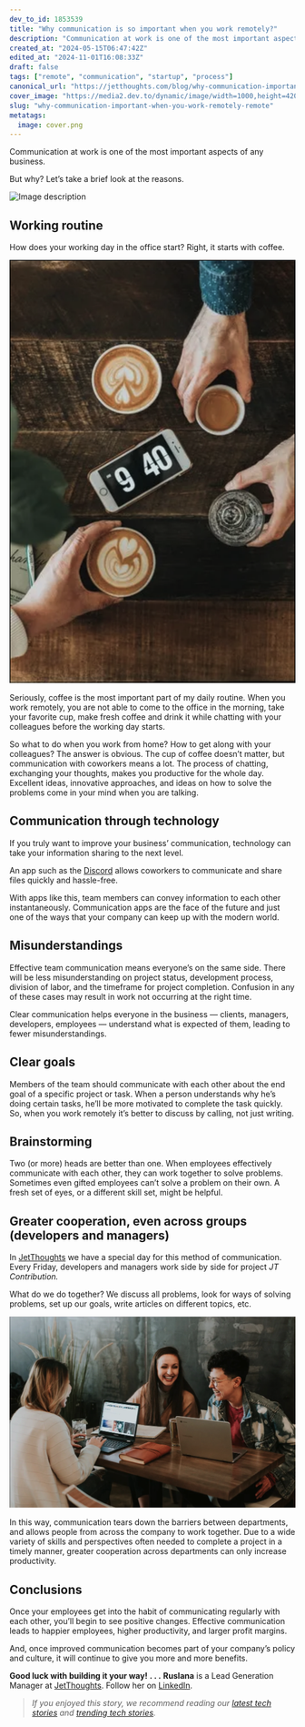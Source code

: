 ```yaml
---
dev_to_id: 1853539
title: "Why communication is so important when you work remotely?"
description: "Communication at work is one of the most important aspects of any business.  But why? Let’s take a..."
created_at: "2024-05-15T06:47:42Z"
edited_at: "2024-11-01T16:08:33Z"
draft: false
tags: ["remote", "communication", "startup", "process"]
canonical_url: "https://jetthoughts.com/blog/why-communication-important-when-you-work-remotely-remote/"
cover_image: "https://media2.dev.to/dynamic/image/width=1000,height=420,fit=cover,gravity=auto,format=auto/https%3A%2F%2Fdev-to-uploads.s3.amazonaws.com%2Fuploads%2Farticles%2Firc1zshxi981sfwxj4zz.png"
slug: "why-communication-important-when-you-work-remotely-remote"
metatags:
  image: cover.png
---
```

Communication at work is one of the most important aspects of any business.

But why? Let’s take a brief look at the reasons.


![Image description](file_0.png)

## Working routine

How does your working day in the office start? Right, it starts with coffee.


![Image description](file_1.png)

Seriously, coffee is the most important part of my daily routine. When you work remotely, you are not able to come to the office in the morning, take your favorite cup, make fresh coffee and drink it while chatting with your colleagues before the working day starts.

So what to do when you work from home? How to get along with your colleagues? The answer is obvious. The cup of coffee doesn’t matter, but communication with coworkers means a lot. The process of chatting, exchanging your thoughts, makes you productive for the whole day. Excellent ideas, innovative approaches, and ideas on how to solve the problems come in your mind when you are talking.

## Communication through technology

If you truly want to improve your business’ communication, technology can take your information sharing to the next level.

An app such as the [Discord](https://discordapp.com/) allows coworkers to communicate and share files quickly and hassle-free.

With apps like this, team members can convey information to each other instantaneously. Communication apps are the face of the future and just one of the ways that your company can keep up with the modern world.

## Misunderstandings

Effective team communication means everyone’s on the same side. There will be less misunderstanding on project status, development process, division of labor, and the timeframe for project completion. Confusion in any of these cases may result in work not occurring at the right time.

Clear communication helps everyone in the business — clients, managers, developers, employees — understand what is expected of them, leading to fewer misunderstandings.

## Сlear goals

Members of the team should communicate with each other about the end goal of a specific project or task. When a person understands why he’s doing certain tasks, he’ll be more motivated to complete the task quickly. So, when you work remotely it’s better to discuss by calling, not just writing.

## Brainstorming

Two (or more) heads are better than one. When employees effectively communicate with each other, they can work together to solve problems. Sometimes even gifted employees can’t solve a problem on their own. A fresh set of eyes, or a different skill set, might be helpful.

## Greater cooperation, even across groups (developers and managers)

In [JetThoughts](https://www.jetthoughts.com/) we have a special day for this method of communication. Every Friday, developers and managers work side by side for project *JT Contribution.*

What do we do together? We discuss all problems, look for ways of solving problems, set up our goals, write articles on different topics, etc.

![Image description](file_2.png)

In this way, communication tears down the barriers between departments, and allows people from across the company to work together. Due to a wide variety of skills and perspectives often needed to complete a project in a timely manner, greater cooperation across departments can only increase productivity.

## Conclusions

Once your employees get into the habit of communicating regularly with each other, you’ll begin to see positive changes. Effective communication leads to happier employees, higher productivity, and larger profit margins.

And, once improved communication becomes part of your company’s policy and culture, it will continue to give you more and more benefits.

**Good luck with building it your way!** **. . .**
**Ruslana** is a Lead Generation Manager at [JetThoughts](https://www.jetthoughts.com/). Follow her on [LinkedIn](https://www.linkedin.com/in/ruslana-brykaliuk-970016135/).
>  *If you enjoyed this story, we recommend reading our [latest tech stories](https://jtway.co/latest) and [trending tech stories](https://jtway.co/trending).*
